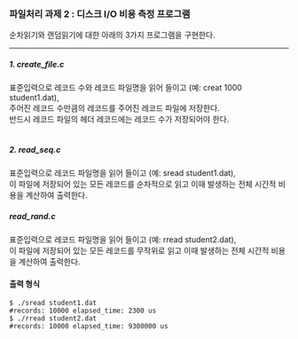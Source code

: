 ### 파일처리 과제 2 : 디스크 I/O 비용 측정 프로그램

순차읽기와 랜덤읽기에 대한 아래의 3가지 프로그램을 구현한다.

------

##### 1. create_file.c
  표준입력으로 레코드 수와 레코드 파일명을 읽어 들이고 (예: creat 1000 student1.dat), <br>
  주어진 레코드 수만큼의 레코드를 주어진 레코드 파일에 저장한다. <br>
  반드시 레코드 파일의 헤더 레코드에는 레코드 수가 저장되어야 한다. <br>
<br>

##### 2. read_seq.c
  표준입력으로 레코드 파일명을 읽어 들이고 (예: sread student1.dat), <br>
  이 파일에 저장되어 있는 모든 레코드를 순차적으로 읽고 이때 발생하는 전체 시간적 비용을 계산하여 출력한다. <br>
  
##### read_rand.c
  표준입력으로 레코드 파일명을 읽어 들이고 (예: rread student2.dat), <br>
  이 파일에 저장되어 있는 모든 레코드를 무작위로 읽고 이때 발생하는 전체 시간적 비용을 계산하여 출력한다. <br>
  

#### 출력 형식
```
$ ./sread student1.dat
#records: 10000 elapsed_time: 2300 us
$ ./rread student2.dat
#records: 10000 elapsed_time: 9300000 us
```
